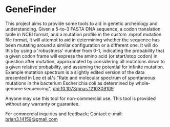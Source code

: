 # GeneFinder

This project aims to provide some tools to aid in genetic archeology and understanding.
Given a 5-to-3 FASTA DNA sequence, a codon translation table in NCBI format, and a mutation profile in the custom .mprof mutation file format, it will attempt to aid in determining whether the sequence has been mutating around a similar configuration or a different one.
It will do this by using a 'robustness' number from 0-1, indicating the probability that a given codon frame will express the amino acid (or start/stop codon) in question after mutation, approximated by considering all mutations down to a given relative probability, and assuming the potential for infinite mutation.
Example mutation spectrum is a slightly edited version of the data presented in Lee et al.'s "Rate and molecular spectrum of spontaneous mutations in the bacterium Escherichia coli as determined by whole-genome sequencing", [doi:10.1073/pnas.1210309109](http://www.pnas.org/content/109/41/E2774)

Anyone may use this tool for non-commercial use. This tool is provided without any warranty or guarantee.

For commercial inquiries and feedback; Contact e-mail: brian3.14159@gmail.com
